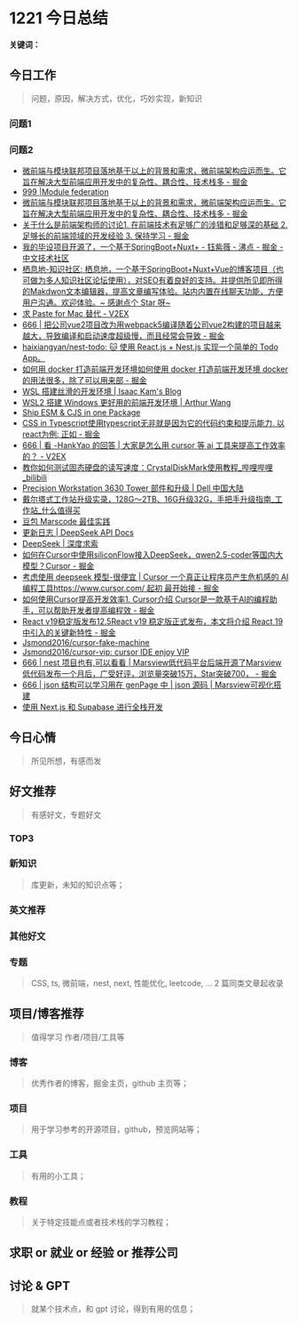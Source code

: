 
# 1221 今日总结



**关键词：** 


## 今日工作
> 问题，原因，解决方式，优化，巧妙实现，新知识

### 问题1


### 问题2
- [微前端与模块联邦项目落地基于以上的背景和需求，微前端架构应运而生。它旨在解决大型前端应用开发中的复杂性、耦合性、技术栈多 - 掘金](https://juejin.cn/post/7248269119883575352#heading-2)
- [999 |Module federation](https://module-federation.io/zh/)
- [微前端与模块联邦项目落地基于以上的背景和需求，微前端架构应运而生。它旨在解决大型前端应用开发中的复杂性、耦合性、技术栈多 - 掘金](https://juejin.cn/post/7248269119883575352)
- [关于什么是前端架构师的讨论1. 在前端技术有足够广的涉猎和足够深的基础 2. 足够长的前端领域的开发经验 3. 保持学习 - 掘金](https://juejin.cn/post/7440723906136719375)
- [我的毕设项目开源了，一个基于SpringBoot+Nuxt+ - 钰紫薇 - 沸点 - 掘金 - 中文技术社区](https://juejin.cn/pin/7441974406300074036)
- [栖息地-知识社区: 栖息地，一个基于SpringBoot+Nuxt+Vue的博客项目（也可做为多人知识社区论坛使用），对SEO有着良好的支持。并提供所见即所得的Makdwon文本编辑器，提高文章编写体验。站内内置在线聊天功能，方便用户沟通。欢迎体验。~ 感谢点个 Star 呀~](https://gitee.com/yu-zi-wei/qixidi)
- [求 Paste for Mac 替代 - V2EX](https://www.v2ex.com/t/643620)
- [666 | 把公司vue2项目改为用webpack5编译随着公司vue2构建的项目越来越大，导致编译和启动速度超级慢，而且经常会导致 - 掘金](https://juejin.cn/post/7446951664815767567)
- [haixiangyan/nest-todo: 🐱 使用 React.js + Nest.js 实现一个简单的 Todo App。](https://github.com/haixiangyan/nest-todo)
- [如何用 docker 打造前端开发环境如何使用 docker 打造前端开发环境 docker 的用法很多，除了可以用来部 - 掘金](https://juejin.cn/post/7017129520649994253)
- [WSL 搭建丝滑的开发环境 | Isaac Kam's Blog](https://isaaxite.github.io/blog/resources/WSL%E5%BC%80%E5%8F%91%E7%8E%AF%E5%A2%83/)
- [WSL2 搭建 Windows 更好用的前端开发环境 | Arthur Wang](https://codec.wang/blog/setup-wsl-for-frontend)
- [Ship ESM & CJS in one Package](https://antfu.me/posts/publish-esm-and-cjs)
- [CSS in Typescript使用typescript无非就是因为它的代码约束和提示能力. 以react为例: 正如 - 掘金](https://juejin.cn/post/6844903560056930311)
- [666 | 看 -HankYao 的回答 | 大家是怎么用 cursor 等 ai 工具来提高工作效率的？ - V2EX](https://v2ex.com/t/1096319)
- [教你如何测试固态硬盘的读写速度：CrystalDiskMark使用教程_哔哩哔哩_bilibili](https://www.bilibili.com/video/av416446913/?vd_source=97ca2403e645c8e1787c35d7a06f7d45)
- [Precision Workstation 3630 Tower 部件和升级 | Dell 中国大陆](https://www.dell.com/zh-cn/shop/pfydresults/6167651?categoryId=8496)
- [戴尔塔式工作站升级实录，128G～2TB、16G升级32G，手把手升级指南_工作站_什么值得买](https://post.smzdm.com/p/aevkdgl3/)
- [豆包 Marscode 最佳实践](https://mp.weixin.qq.com/s/6gnwc9WpWLsf99j6sxRM4w)
- [更新日志 | DeepSeek API Docs](https://api-docs.deepseek.com/zh-cn/updates/)
- [DeepSeek | 深度求索](https://www.deepseek.com/)
- [如何在Cursor中使用siliconFlow接入DeepSeek，qwen2.5-coder等国内大模型？Cursor - 掘金](https://juejin.cn/post/7400945359194210316)
- [考虑使用 deepseek 模型-很便宜 | Cursor 一个真正让程序员产生危机感的 AI 编程工具https://www.cursor.com/ 起初 最开始接 - 掘金](https://juejin.cn/post/7403163989633237028?from=search-suggest)
- [如何使用Cursor提高开发效率1. Cursor介绍 Cursor是一款基于AI的编程助手，可以帮助开发者提高编程效 - 掘金](https://juejin.cn/post/7409191765707915273)
- [React v19稳定版发布12.5React v19 稳定版正式发布，本文将介绍 React 19 中引入的关键新特性 - 掘金](https://juejin.cn/post/7446298449563189260)
- [Jsmond2016/cursor-fake-machine](https://github.com/Jsmond2016/cursor-fake-machine)
- [Jsmond2016/cursor-vip: cursor IDE enjoy VIP](https://github.com/Jsmond2016/cursor-vip)
- [666 | nest 项目也有,可以看看 | Marsview低代码平台后端开源了Marsview低代码发布一个月后，广受好评，浏览量突破15万，Star突破700， - 掘金](https://juejin.cn/post/7424458358466625574)
- [666 | json 结构可以学习用在 genPage 中 | json 源码 | Marsview可视化搭建](https://docs.marsview.com.cn/page/json.html)
- [使用 Next.js 和 Supabase 进行全栈开发](https://www.freecodecamp.org/chinese/news/the-complete-guide-to-full-stack-development-with-supabas/)

## 今日心情
> 所见所想，有感而发


## 好文推荐
> 有感好文，专题好文

### TOP3


### 新知识
> 库更新，未知的知识点等；

### 英文推荐



### 其他好文


### 专题
> CSS, ts, 微前端，nest, next, 性能优化, leetcode, ... 2 篇同类文章起收录


## 项目/博客推荐
> 值得学习 作者/项目/工具等

### 博客
> 优秀作者的博客，掘金主页，github 主页等；


### 项目
> 用于学习参考的开源项目，github，预览网站等；

### 工具
> 有用的小工具；

### 教程
> 关于特定技能点或者技术栈的学习教程；


## 求职 or 就业 or 经验 or 推荐公司


## 讨论 & GPT
> 就某个技术点，和 gpt 讨论，得到有用的信息；